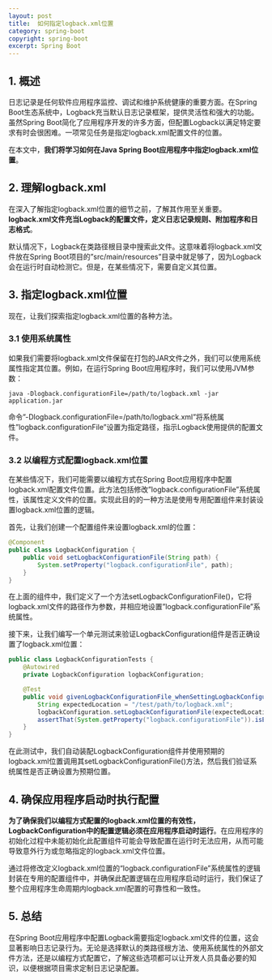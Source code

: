 ```yaml
---
layout: post
title:  如何指定logback.xml位置
category: spring-boot
copyright: spring-boot
excerpt: Spring Boot
---
```


## 1. 概述

日志记录是任何软件应用程序监控、调试和维护系统健康的重要方面。在Spring Boot生态系统中，Logback充当默认日志记录框架，提供灵活性和强大的功能。虽然Spring Boot简化了应用程序开发的许多方面，但配置Logback以满足特定要求有时会很困难。一项常见任务是指定logback.xml配置文件的位置。

在本文中，**我们将学习如何在Java Spring Boot应用程序中指定logback.xml位置**。

## 2. 理解logback.xml

在深入了解指定logback.xml位置的细节之前，了解其作用至关重要。**logback.xml文件充当Logback的配置文件，定义日志记录规则、附加程序和日志格式**。

默认情况下，Logback在类路径根目录中搜索此文件。这意味着将logback.xml文件放在Spring Boot项目的”src/main/resources”目录中就足够了，因为Logback会在运行时自动检测它。但是，在某些情况下，需要自定义其位置。

## 3. 指定logback.xml位置

现在，让我们探索指定logback.xml位置的各种方法。

### 3.1 使用系统属性

如果我们需要将logback.xml文件保留在打包的JAR文件之外，我们可以使用系统属性指定其位置。例如，在运行Spring Boot应用程序时，我们可以使用JVM参数：

```shell
java -Dlogback.configurationFile=/path/to/logback.xml -jar application.jar
```

命令”-Dlogback.configurationFile=/path/to/logback.xml”将系统属性”logback.configurationFile”设置为指定路径，指示Logback使用提供的配置文件。

### 3.2 以编程方式配置logback.xml位置

在某些情况下，我们可能需要以编程方式在Spring Boot应用程序中配置logback.xml配置文件位置。此方法包括修改”logback.configurationFile”系统属性，该属性定义文件的位置。实现此目的的一种方法是使用专用配置组件来封装设置logback.xml位置的逻辑。

首先，让我们创建一个配置组件来设置logback.xml的位置：

```java
@Component
public class LogbackConfiguration {
    public void setLogbackConfigurationFile(String path) {
        System.setProperty("logback.configurationFile", path);
    }
}
```

在上面的组件中，我们定义了一个方法setLogbackConfigurationFile()，它将logback.xml文件的路径作为参数，并相应地设置”logback.configurationFile”系统属性。

接下来，让我们编写一个单元测试来验证LogbackConfiguration组件是否正确设置了logback.xml位置：

```java
public class LogbackConfigurationTests {
    @Autowired
    private LogbackConfiguration logbackConfiguration;

    @Test
    public void givenLogbackConfigurationFile_whenSettingLogbackConfiguration_thenFileLocationSet() {
        String expectedLocation = "/test/path/to/logback.xml";
        logbackConfiguration.setLogbackConfigurationFile(expectedLocation);
        assertThat(System.getProperty("logback.configurationFile")).isEqualTo(expectedLocation);
    }
}
```

在此测试中，我们自动装配LogbackConfiguration组件并使用预期的logback.xml位置调用其setLogbackConfigurationFile()方法，然后我们验证系统属性是否正确设置为预期位置。

## 4. 确保应用程序启动时执行配置

**为了确保我们以编程方式配置的logback.xml位置的有效性，LogbackConfiguration中的配置逻辑必须在应用程序启动时运行**。在应用程序的初始化过程中未能初始化此配置组件可能会导致配置在运行时无法应用，从而可能导致意外行为或忽略指定的logback.xml文件位置。

通过将修改定义logback.xml位置的“logback.configurationFile”系统属性的逻辑封装在专用的配置组件中，并确保此配置逻辑在应用程序启动时运行，我们保证了整个应用程序生命周期内logback.xml配置的可靠性和一致性。

## 5. 总结

在Spring Boot应用程序中配置Logback需要指定logback.xml文件的位置，这会显著影响日志记录行为。无论是选择默认的类路径根方法、使用系统属性的外部文件方法，还是以编程方式配置它，了解这些选项都可以让开发人员具备必要的知识，以便根据项目需求定制日志记录配置。